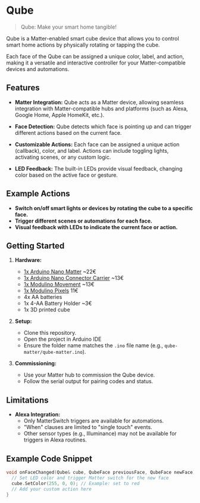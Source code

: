 # Qube

> Qube: Make your smart home tangible!


Qube is a Matter-enabled smart cube device that allows you to control smart home actions by physically rotating or tapping the cube.

Each face of the Qube can be assigned a unique color, label, and action, making it a versatile and interactive controller for your Matter-compatible devices and automations.

## Features

- **Matter Integration:**
  Qube acts as a Matter device, allowing seamless integration with Matter-compatible hubs and platforms (such as Alexa, Google Home, Apple HomeKit, etc.).

- **Face Detection:**
  Qube detects which face is pointing up and can trigger different actions based on the current face.

- **Customizable Actions:**
  Each face can be assigned a unique action (callback), color, and label. Actions can include toggling lights, activating scenes, or any custom logic.

- **LED Feedback:**
  The built-in LEDs provide visual feedback, changing color based on the active face or gesture.

## Example Actions

- **Switch on/off smart lights or devices by rotating the cube to a specific face.**
- **Trigger different scenes or automations for each face.**
- **Visual feedback with LEDs to indicate the current face or action.**

## Getting Started

1. **Hardware:**
   - [1x Arduino Nano Matter](https://docs.arduino.cc/hardware/nano-matter/) ~22€
   - [1x Arduino Nano Connector Carrier](https://store.arduino.cc/products/nano-connector-carrier) ~13€
   - [1x Modulino Movement](https://store.arduino.cc/products/modulino-movement) ~13€
   - [1x Modulino Pixels](https://store.arduino.cc/products/modulino-pixels) 11€
   - 4x AA batteries
   - 1x 4-AA Battery Holder ~3€
   - 1x 3D printed cube

2. **Setup:**
   - Clone this repository.
   - Open the project in Arduino IDE
   - Ensure the folder name matches the `.ino` file name (e.g., `qube-matter/qube-matter.ino`).

3. **Commissioning:**
   - Use your Matter hub to commission the Qube device.
   - Follow the serial output for pairing codes and status.

## Limitations

- **Alexa Integration:**
  - Only MatterSwitch triggers are available for automations.
  - "When" clauses are limited to "single touch" events.
  - Other sensor types (e.g., Illuminance) may not be available for triggers in Alexa routines.

## Example Code Snippet

```cpp
void onFaceChanged(Qube& cube, QubeFace previousFace, QubeFace newFace){
  // Set LED color and trigger Matter switch for the new face
  cube.SetColor(255, 0, 0); // Example: set to red
  // Add your custom action here
}
```
